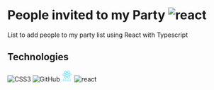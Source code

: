 # People invited to my Party <img src="https://cdn-icons-png.flaticon.com/512/5968/5968381.png" alt="react" width="25" height="25" />

List to add people to my party list using React with Typescript

## Technologies 
![CSS3](https://img.shields.io/badge/-CSS3-1572B6?style=flat-square&logo=css3)
![GitHub](https://img.shields.io/badge/-GitHub-181717?style=flat-square&logo=github)
<img src="https://raw.githubusercontent.com/devicons/devicon/master/icons/react/react-original-wordmark.svg" alt="react" width="25" height="25" />
<img src="https://cdn-icons-png.flaticon.com/512/5968/5968381.png" alt="react" width="25" height="25" />

